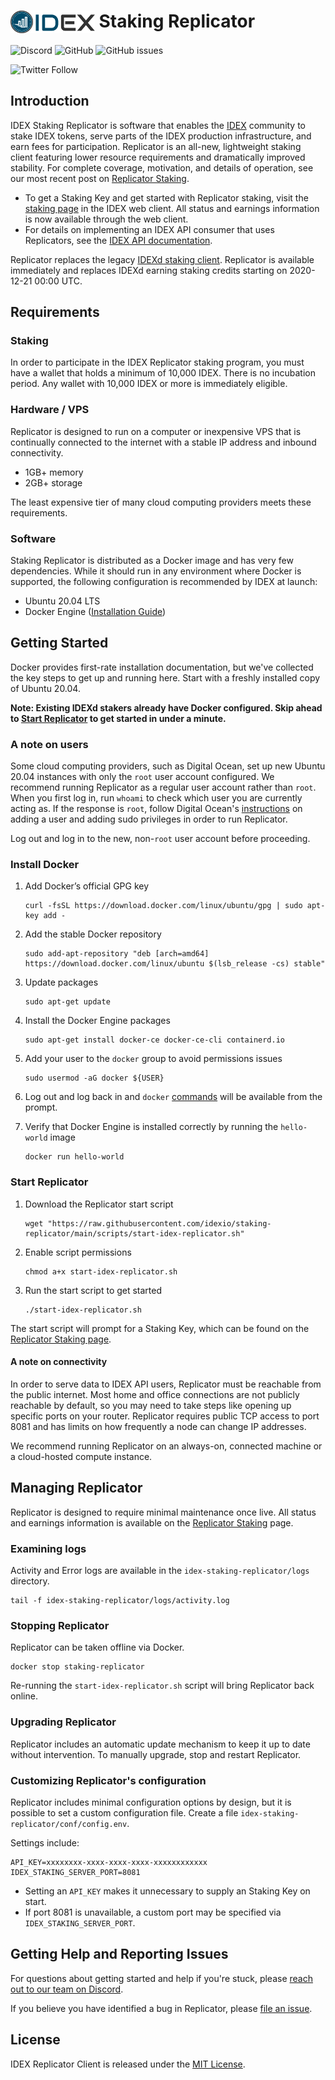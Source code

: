 <!-- markdownlint-disable MD033 -->
# <img src="assets/logo.png" alt="IDEX" height="36px" valign="top"> Staking Replicator

![Discord](https://img.shields.io/discord/455246457465733130?label=Discord&style=flat)
![GitHub](https://img.shields.io/github/license/idexio/staking-replicator?style=flat)
![GitHub issues](https://img.shields.io/github/issues/idexio/staking-replicator?style=flat)

![Twitter Follow](https://img.shields.io/twitter/follow/idexio?style=social)

## Introduction

IDEX Staking Replicator is software that enables the [IDEX](https://idex.io/) community to stake IDEX tokens, serve
parts of the IDEX production infrastructure, and earn fees for participation. Replicator is an all-new, lightweight
staking client featuring lower resource requirements and dramatically improved stability. For complete coverage,
motivation, and details of operation, see our most recent post on [Replicator Staking](https://blog.idex.io/all-posts/replicator-staking-is-now-live).

* To get a Staking Key and get started with Replicator staking, visit the [staking page](https://exchange.idex.io/staking/replicator)
in the IDEX web client. All status and earnings information is now available through the web client.
* For details on implementing an IDEX API consumer that uses Replicators, see the [IDEX API documentation](https://docs.idex.io/#api-replicator).

Replicator replaces the legacy [IDEXd staking client](https://github.com/idexio/IDEXd). Replicator is available
immediately and replaces IDEXd earning staking credits starting on 2020-12-21 00:00 UTC.

## Requirements

### Staking

In order to participate in the IDEX Replicator staking program, you must have a wallet that holds a minimum of 10,000
IDEX. There is no incubation period. Any wallet with 10,000 IDEX or more is immediately eligible.

### Hardware / VPS

Replicator is designed to run on a computer or inexpensive VPS that is continually connected to the internet with a
stable IP address and inbound connectivity.

* 1GB+ memory
* 2GB+ storage

The least expensive tier of many cloud computing providers meets these requirements.

### Software

Staking Replicator is distributed as a Docker image and has very few dependencies. While it should run in any
environment where Docker is supported, the following configuration is recommended by IDEX at launch:

* Ubuntu 20.04 LTS
* Docker Engine ([Installation Guide](https://docs.docker.com/engine/install/ubuntu/))

## Getting Started

Docker provides first-rate installation documentation, but we've collected the key steps to get up and running here.
Start with a freshly installed copy of Ubuntu 20.04.

**Note: Existing IDEXd stakers already have Docker configured. Skip ahead to [Start Replicator](#start-replicator) to
get started in under a minute.**

### A note on users

Some cloud computing providers, such as Digital Ocean, set up new Ubuntu 20.04 instances with only the `root` user
account configured. We recommend running Replicator as a regular user account rather than `root`. When you first log in,
run `whoami` to check which user you are currently acting as. If the response is `root`, follow Digital Ocean's
[instructions](https://www.digitalocean.com/community/tutorials/initial-server-setup-with-ubuntu-20-04) on adding a user
and adding sudo privileges in order to run Replicator.

Log out and log in to the new, non-`root` user account before proceeding.

### Install Docker

1. Add Docker’s official GPG key

   ```
   curl -fsSL https://download.docker.com/linux/ubuntu/gpg | sudo apt-key add -
   ```

1. Add the stable Docker repository

   ```
   sudo add-apt-repository "deb [arch=amd64] https://download.docker.com/linux/ubuntu $(lsb_release -cs) stable"
   ```

1. Update packages

   ```
   sudo apt-get update
   ```

1. Install the Docker Engine packages

   ```
   sudo apt-get install docker-ce docker-ce-cli containerd.io
   ```

1. Add your user to the `docker` group to avoid permissions issues

   ```
   sudo usermod -aG docker ${USER}
   ```

1. Log out and log back in and `docker` [commands](https://docs.docker.com/) will be available from the prompt.

1. Verify that Docker Engine is installed correctly by running the `hello-world` image

   ```
   docker run hello-world
   ```

### Start Replicator

1. Download the Replicator start script

   ```
   wget "https://raw.githubusercontent.com/idexio/staking-replicator/main/scripts/start-idex-replicator.sh"
   ```

1. Enable script permissions

   ```
   chmod a+x start-idex-replicator.sh
   ```

1. Run the start script to get started

   ```
   ./start-idex-replicator.sh
   ```

The start script will prompt for a Staking Key, which can be found on the [Replicator Staking page](https://exchange.idex.io/staking/replicator).

#### A note on connectivity

In order to serve data to IDEX API users, Replicator must be reachable from the public internet. Most home and office
connections are not publicly reachable by default, so you may need to take steps like opening up specific ports on your
router. Replicator requires public TCP access to port 8081 and has limits on how frequently a node can change IP
addresses.

We recommend running Replicator on an always-on, connected machine or a cloud-hosted compute instance.

## Managing Replicator

Replicator is designed to require minimal maintenance once live. All status and earnings information is available on the
[Replicator Staking](https://exchange.idex.io/staking/replicator) page.

### Examining logs

Activity and Error logs are available in the `idex-staking-replicator/logs` directory.

```
tail -f idex-staking-replicator/logs/activity.log
```

### Stopping Replicator

Replicator can be taken offline via Docker.

```
docker stop staking-replicator
```

Re-running the `start-idex-replicator.sh` script will bring Replicator back online.

### Upgrading Replicator

Replicator includes an automatic update mechanism to keep it up to date without intervention. To manually upgrade, stop
and restart Replicator.

### Customizing Replicator's configuration

Replicator includes minimal configuration options by design, but it is possible to set a custom configuration file.
Create a file `idex-staking-replicator/conf/config.env`.

Settings include:

```
API_KEY=xxxxxxxx-xxxx-xxxx-xxxx-xxxxxxxxxxxx
IDEX_STAKING_SERVER_PORT=8081
```

* Setting an `API_KEY` makes it unnecessary to supply an Staking Key on start.
* If port 8081 is unavailable, a custom port may be specified via `IDEX_STAKING_SERVER_PORT`.

## Getting Help and Reporting Issues

For questions about getting started and help if you're stuck, please [reach out to our team on Discord](https://discord.gg/tQa9CAB).

If you believe you have identified a bug in Replicator, please [file an issue](https://github.com/idexio/staking-replicator/issues).

## License

IDEX Replicator Client is released under the [MIT License](https://opensource.org/licenses/MIT).
